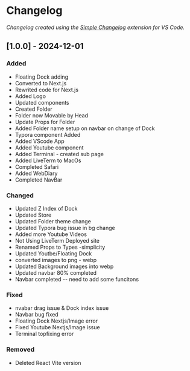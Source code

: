 # Changelog

*Changelog created using the [Simple Changelog](https://marketplace.visualstudio.com/items?itemName=tobiaswaelde.vscode-simple-changelog) extension for VS Code.*

## [1.0.0] - 2024-12-01
### Added
- Floating Dock adding
- Converted to Next.js
- Rewrited code for Next.js
- Added Logo
- Updated components
- Created Folder
- Folder now Movable by Head
- Update Props for Folder
- Added Folder name setup on navbar on change of Dock
- Typora component Added
- Added VScode App
- Added Youtube component
- Added Terminal - created sub page
- Added LiveTerm to MacOs
- Completed Safari
- Added WebDiary
- Completed NavBar

### Changed
- Updated Z Index of Dock
- Updated Store
- Updated Folder theme change
- Updated Typora bug issue in bg change
- Added more Youtube Videos
- Not Using LiveTerm Deployed site
- Renamed Props to Types -simplicity
- Updated Youtbe/Floating Dock
- converted images to png - webp
- Updated Background images into webp
- Updated navbar 80% completed
- Navbar completed -- need to add some funcitons

### Fixed
- nvabar drag issue & Dock index issue
- Navbar bug fixed
- Floating Dock Nextjs/Image error
- Fixed Youtube Nextjs/Image issue
- Terminal topfixing error

### Removed
- Deleted React Vite version